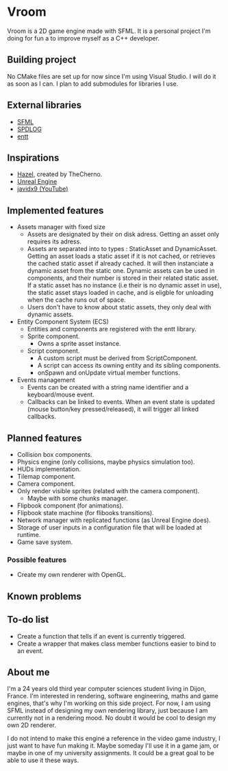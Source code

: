 
# Vroom

Vroom is a 2D game engine made with SFML. It is a personal project I'm doing for fun a to improve myself as a C++ developer.

## Building project

No CMake files are set up for now since I'm using Visual Studio. I will do it as soon as I can.
I plan to add submodules for libraries I use.

## External libraries

- [SFML](https://github.com/SFML/SFML)
- [SPDLOG](https://github.com/gabime/spdlog)
- [entt](https://github.com/skypjack/entt)

## Inspirations

- [Hazel](https://github.com/TheCherno/Hazel), created by TheCherno.
- [Unreal Engine](https://www.unrealengine.com/)
- [javidx9 (YouTube)](https://www.youtube.com/channel/UC-yuWVUplUJZvieEligKBkA)

## Implemented features

- Assets manager with fixed size
    - Assets are designated by their on disk adress. Getting an asset only requires its adress.
    - Assets are separated into to types : StaticAsset and DynamicAsset. Getting an asset loads a static asset if it is not cached, or retrieves the cached static asset if already cached. It will then instanciate a dynamic asset from the static one. Dynamic assets can be used in components, and their number is stored in their related static asset. If a static asset has no instance (i.e their is no dynamic asset in use), the static asset stays loaded in cache, and is eligble for unloading when the cache runs out of space.
    - Users don't have to know about static assets, they only deal with dynamic assets.
- Entity Component System (ECS)
    - Entities and components are registered with the entt library.
    - Sprite component.
        - Owns a sprite asset instance.
    - Script component.
        - A custom script must be derived from ScriptComponent.
        - A script can access its owning entity and its sibling components.
        - onSpawn and onUpdate virtual member functions.
- Events management
    - Events can be created with a string name identifier and a keyboard/mouse event.
    - Callbacks can be linked to events. When an event state is updated (mouse button/key pressed/released), it will trigger all linked callbacks.

## Planned features

- Collision box components.
- Physics engine (only collisions, maybe physics simulation too).
- HUDs implementation.
- Tilemap component.
- Camera component.
- Only render visible sprites (related with the camera component).
    - Maybe with some chunks manager.
- Flipbook component (for animations).
- Flipbook state machine (for flibooks transitions).
- Network manager with replicated functions (as Unreal Engine does).
- Storage of user inputs in a configuration file that will be loaded at runtime.
- Game save system.

### Possible features

- Create my own renderer with OpenGL.

## Known problems

## To-do list

- Create a function that tells if an event is currently triggered.
- Create a wrapper that makes class member functions easier to bind to an event.

## About me

I'm a 24 years old third year computer sciences student living in Dijon, France. I'm interested in rendering, software engineering, maths and game engines, that's why I'm working on this side project. For now, I am using SFML instead of designing my own rendering library, just because I am currently not in a rendering mood. No doubt it would be cool to design my own 2D renderer.

I do not intend to make this engine a reference in the video game industry, I just want to have fun making it. Maybe someday I'll use it in a game jam, or maybe in one of my university assignments. It could be a great goal to be able to use it these ways.